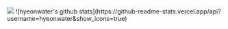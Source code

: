 <img src="https://capsule-render.vercel.app/api?type=wave&color=auto&height=300&section=header&text=HyeonSoo&fontSize=70" />
![hyeonwater's github stats](https://github-readme-stats.vercel.app/api?username=hyeonwater&show_icons=true)


